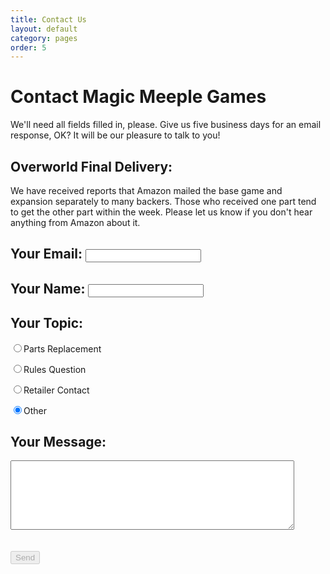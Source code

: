 ```yaml
---
title: Contact Us
layout: default
category: pages
order: 5
---
```


<script type="text/javascript">var submitted=false;</script>

<iframe name="hidden_iframe" id="hidden_iframe" style="display:none;" onload="if(submitted) {window.location='sent.html';}"></iframe>

<form class="form" action="https://docs.google.com/forms/d/e/1FAIpQLSedW_sHoUVpwC_j7bvXpsbaqq8pn7vfZjwqkp8D_S9NJZgMFA/formResponse" target="hidden_iframe" onsubmit="submitted=true;" method="POST" id="mG61Hd">

<h1>Contact Magic Meeple Games</h1>

<p>We'll need all fields filled in, please. Give us five business days for an email response, OK? It will be our pleasure to talk to you!</p>

<h2>Overworld Final Delivery:</h2>

<p>We have received reports that Amazon mailed the base game and expansion separately to many backers. Those who received one part tend to get the other part within the week. Please let us know if you don't hear anything from Amazon about it.<p>

<h2>Your Email: <input type="email" tabindex="1" max-length="70" name="emailAddress" required /></h2>

<h2>Your Name: <input type="text" tabindex="2" max-length="70" name="entry.1924108681" required /></h2>

<h2>Your Topic:</h2>

<div class="radio-button-group">

<p class="radio-btn"><input type="radio" name="entry.1466018481" id="topic-parts-replacement" value="Parts Replacement" tabindex="3"><label for="topic-parts-replacement">Parts Replacement</label></p>

<p class="radio-btn"><input type="radio" name="entry.1466018481" id="topic-rules-question" value="Rules Question" tabindex="4"><label for="topic-rules-question">Rules Question</label></p>

<p class="radio-btn"><input type="radio" name="entry.1466018481" id="topic-retailer-contact" value="Retailer Contact" tabindex="5"><label for="topic-retailer-contact">Retailer Contact</label></p>

<p class="radio-btn"><input type="radio" name="entry.1466018481" id="topic-other" value="Other" tabindex="6" checked><label for="topic-other">Other</label></p>

<input type="radio" name="entry.444857849" id="quick" value="quick" hidden>
<input type="radio" name="entry.444857849" id="slow" value="slow" hidden>

</div>

<h2>Your Message:</h2>

<p><textarea name="entry.1856670343" tabindex="7" rows="7" style="width: 90%" required ></textarea><label for="entry.1620700245" style="visibility: hidden; height: 0; padding: 0;">Leave empty:</label><input type="text" max-length="70" name="entry.1620700245" style="visibility: hidden; height: 0; padding: 0;" /></p>

<p><input id="send" type="submit" value="Send" tabindex="8" disabled/></p>

</form>
<script type="text/javascript">
  $(document).ready(function () {
    var quick = document.getElementById('quick'),
        slow = document.getElementById('slow'),
        email_field = document.getElementsByName('emailAddress')[0],
        name_field = document.getElementsByName('entry.1924108681')[0],
        send_btn = document.getElementById('send'),
        start_time = new Date(),
        milliseconds = 0,
        measure = function (e) {
          elapsed_time = new Date();
          milliseconds = elapsed_time - start_time;
          if (milliseconds > 999) {
            slow.checked = true;
            send_btn.setAttribute("disabled", false);
            e.target.removeEventListener('change', measure, false);
          } else {
            quick.checked = true;
          }
        };
    email_field.addEventListener('change', measure, false);
    name_field.addEventListener('change', measure, false);
  });
</script>
